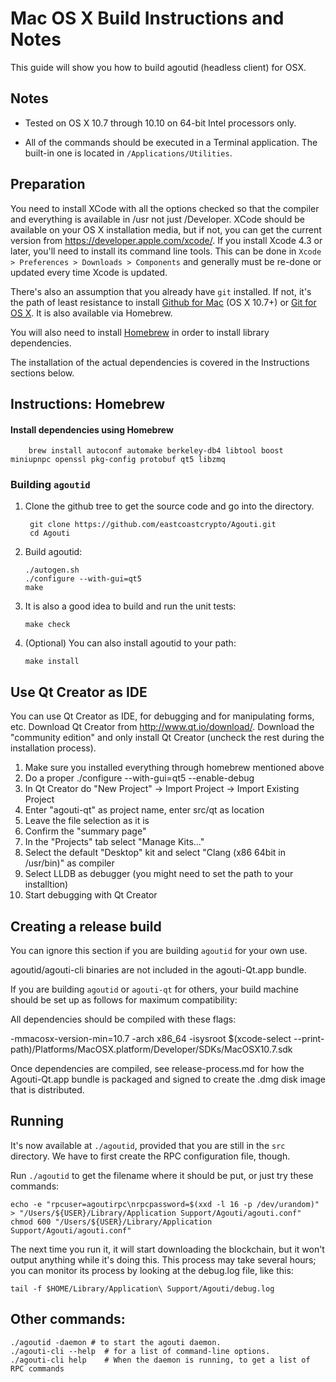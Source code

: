 Mac OS X Build Instructions and Notes
====================================
This guide will show you how to build agoutid (headless client) for OSX.

Notes
-----

* Tested on OS X 10.7 through 10.10 on 64-bit Intel processors only.

* All of the commands should be executed in a Terminal application. The
built-in one is located in `/Applications/Utilities`.

Preparation
-----------

You need to install XCode with all the options checked so that the compiler
and everything is available in /usr not just /Developer. XCode should be
available on your OS X installation media, but if not, you can get the
current version from https://developer.apple.com/xcode/. If you install
Xcode 4.3 or later, you'll need to install its command line tools. This can
be done in `Xcode > Preferences > Downloads > Components` and generally must
be re-done or updated every time Xcode is updated.

There's also an assumption that you already have `git` installed. If
not, it's the path of least resistance to install [Github for Mac](https://mac.github.com/)
(OS X 10.7+) or
[Git for OS X](https://code.google.com/p/git-osx-installer/). It is also
available via Homebrew.

You will also need to install [Homebrew](http://brew.sh) in order to install library
dependencies.

The installation of the actual dependencies is covered in the Instructions
sections below.

Instructions: Homebrew
----------------------

#### Install dependencies using Homebrew

        brew install autoconf automake berkeley-db4 libtool boost miniupnpc openssl pkg-config protobuf qt5 libzmq

### Building `agoutid`

1. Clone the github tree to get the source code and go into the directory.

        git clone https://github.com/eastcoastcrypto/Agouti.git
        cd Agouti

2.  Build agoutid:

        ./autogen.sh
        ./configure --with-gui=qt5
        make

3.  It is also a good idea to build and run the unit tests:

        make check

4.  (Optional) You can also install agoutid to your path:

        make install

Use Qt Creator as IDE
------------------------
You can use Qt Creator as IDE, for debugging and for manipulating forms, etc.
Download Qt Creator from http://www.qt.io/download/. Download the "community edition" and only install Qt Creator (uncheck the rest during the installation process).

1. Make sure you installed everything through homebrew mentioned above
2. Do a proper ./configure --with-gui=qt5 --enable-debug
3. In Qt Creator do "New Project" -> Import Project -> Import Existing Project
4. Enter "agouti-qt" as project name, enter src/qt as location
5. Leave the file selection as it is
6. Confirm the "summary page"
7. In the "Projects" tab select "Manage Kits..."
8. Select the default "Desktop" kit and select "Clang (x86 64bit in /usr/bin)" as compiler
9. Select LLDB as debugger (you might need to set the path to your installtion)
10. Start debugging with Qt Creator

Creating a release build
------------------------
You can ignore this section if you are building `agoutid` for your own use.

agoutid/agouti-cli binaries are not included in the agouti-Qt.app bundle.

If you are building `agoutid` or `agouti-qt` for others, your build machine should be set up
as follows for maximum compatibility:

All dependencies should be compiled with these flags:

 -mmacosx-version-min=10.7
 -arch x86_64
 -isysroot $(xcode-select --print-path)/Platforms/MacOSX.platform/Developer/SDKs/MacOSX10.7.sdk

Once dependencies are compiled, see release-process.md for how the Agouti-Qt.app
bundle is packaged and signed to create the .dmg disk image that is distributed.

Running
-------

It's now available at `./agoutid`, provided that you are still in the `src`
directory. We have to first create the RPC configuration file, though.

Run `./agoutid` to get the filename where it should be put, or just try these
commands:

    echo -e "rpcuser=agoutirpc\nrpcpassword=$(xxd -l 16 -p /dev/urandom)" > "/Users/${USER}/Library/Application Support/Agouti/agouti.conf"
    chmod 600 "/Users/${USER}/Library/Application Support/Agouti/agouti.conf"

The next time you run it, it will start downloading the blockchain, but it won't
output anything while it's doing this. This process may take several hours;
you can monitor its process by looking at the debug.log file, like this:

    tail -f $HOME/Library/Application\ Support/Agouti/debug.log

Other commands:
-------

    ./agoutid -daemon # to start the agouti daemon.
    ./agouti-cli --help  # for a list of command-line options.
    ./agouti-cli help    # When the daemon is running, to get a list of RPC commands
